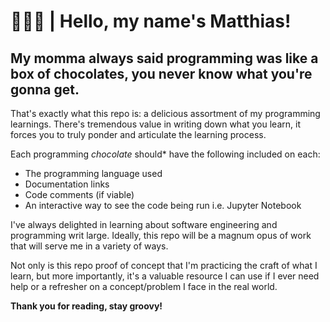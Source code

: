 # 🍫🍫🍫 | Hello, my name's Matthias!

## My momma always said programming was like a box of chocolates, you never know what you're gonna get.

That's exactly what this repo is: a delicious assortment of my programming learnings. There's tremendous value in writing down what you learn, it forces you to truly ponder and articulate the learning process.

Each programming _chocolate_ should* have the following included on each:

* The programming language used
* Documentation links
* Code comments (if viable)
* An interactive way to see the code being run i.e. Jupyter Notebook

I've always delighted in learning about software engineering and programming writ large. Ideally, this repo will be a magnum opus of work that will serve me in a variety of ways.

Not only is this repo proof of concept that I'm practicing the craft of what I learn, but more importantly, it's a valuable resource I can use if I ever need help or a refresher on a concept/problem I face in the real world.

__Thank you for reading, stay groovy!__
